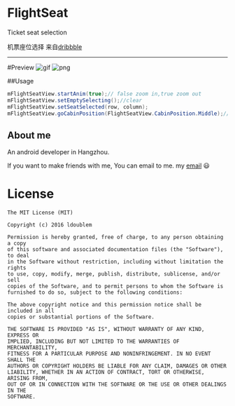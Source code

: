 # FlightSeat
Ticket seat selection

机票座位选择
来自[dribbble](https://dribbble.com/shots/2817989-Aircraft-zoom-interaction-for-travel-app-product-by-fantasy)

---
#Preview
![gif](https://github.com/ldoublem/FlightSeat/blob/master/screenshot/seat_gif.gif)
![png](https://github.com/ldoublem/FlightSeat/blob/master/screenshot/seat_png.png)

##Usage 
```java
mFlightSeatView.startAnim(true);// false zoom in,true zoom out
mFlightSeatView.setEmptySelecting();//clear 
mFlightSeatView.setSeatSelected(row, column);
mFlightSeatView.goCabinPosition(FlightSeatView.CabinPosition.Middle);//top middle last
```

## About me

An android developer in Hangzhou.

If you want to make friends with me, You can email to me.
my [email](mailto:1227102260@qq.com) :smiley:


License
=======

    The MIT License (MIT)

	Copyright (c) 2016 ldoublem

	Permission is hereby granted, free of charge, to any person obtaining a copy
	of this software and associated documentation files (the "Software"), to deal
	in the Software without restriction, including without limitation the rights
	to use, copy, modify, merge, publish, distribute, sublicense, and/or sell
	copies of the Software, and to permit persons to whom the Software is
	furnished to do so, subject to the following conditions:

	The above copyright notice and this permission notice shall be included in all
	copies or substantial portions of the Software.

	THE SOFTWARE IS PROVIDED "AS IS", WITHOUT WARRANTY OF ANY KIND, EXPRESS OR
	IMPLIED, INCLUDING BUT NOT LIMITED TO THE WARRANTIES OF MERCHANTABILITY,
	FITNESS FOR A PARTICULAR PURPOSE AND NONINFRINGEMENT. IN NO EVENT SHALL THE
	AUTHORS OR COPYRIGHT HOLDERS BE LIABLE FOR ANY CLAIM, DAMAGES OR OTHER
	LIABILITY, WHETHER IN AN ACTION OF CONTRACT, TORT OR OTHERWISE, ARISING FROM,
	OUT OF OR IN CONNECTION WITH THE SOFTWARE OR THE USE OR OTHER DEALINGS IN THE
	SOFTWARE.

